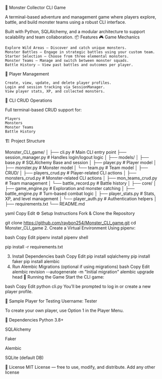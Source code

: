 🐉 Monster Collector CLI Game

A terminal-based adventure and management game where players explore, battle, and build monster teams using a robust CLI interface.

Built with Python, SQLAlchemy, and a modular architecture to support scalability and team collaboration.
📦 Features
🎮 Game Mechanics

    Explore Wild Areas – Discover and catch unique monsters.
    Monster Battles – Engage in strategic battles using your custom team.
    Starter Selection – Choose from three elemental monsters.
    Monster Teams – Manage and switch between monster squads.
    Battle History – View past battles and outcomes per player.

👥 Player Management

    Create, view, update, and delete player profiles.
    Login and session tracking via SessionManager.
    View player stats, XP, and collected monsters.

🧠 CLI CRUD Operations

Full terminal-based CRUD support for:

    Players
    Monsters
    Monster Teams
    Battle History

🏗️ Project Structure

Monster_CLI_game/ │ ├── cli.py # Main CLI entry point ├── session_manager.py # Handles login/logout logic │ ├── models/ │ ├── base.py # SQLAlchemy Base and session │ ├── player.py # Player model │ ├── monster.py # Monster model │ └── team.py # Team model │ ├── CRUD/ │ ├── players_crud.py # Player-related CLI actions │ ├── monsters_crud.py # Monster-related CLI actions │ ├── mon_teams_crud.py # Team management │ └── battle_record.py # Battle history │ ├── core/ │ ├── game_engine.py # Exploration and monster catching │ ├── battle_engine.py # Turn-based combat logic │ ├── player_stats.py # Stats, XP, and level management │ └── player_auth.py # Authentication helpers │ ├── requirements.txt └── README.md

yaml Copy Edit
⚙️ Setup Instructions
Fork & Clone the Repository

git clone https://github.com/raybon254/Monster_CLI_game.git
cd Monster_CLI_game
2. Create a Virtual Environment
Using pipenv:

bash
Copy
Edit
pipenv install
pipenv shell

pip install -r requirements.txt

3. Install Dependencies
bash
Copy
Edit
pip install sqlalchemy
pip install faker
pip install alembic
4. Run Alembic Migrations (optional if using migrations)
bash
Copy
Edit
alembic revision --autogenerate -m "Initial migration"
alembic upgrade head
🚀 Running the Game
Start the CLI game:

bash
Copy
Edit
python cli.py
You’ll be prompted to log in or create a new player profile.

🧪 Sample Player for Testing
Username: Tester

To create your own player, use Option 1 in the Player Menu.

📌 Dependencies
Python 3.8+

SQLAlchemy

Faker

Alembic

SQLite (default DB)

📜 License
MIT License — free to use, modify, and distribute.
Add any other license

